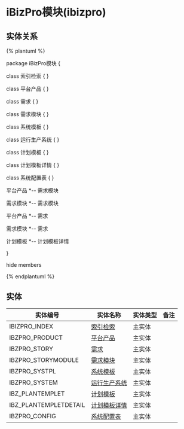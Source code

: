 # iBizPro模块(ibizpro)

  

## 实体关系
{% plantuml %}

package iBizPro模块 {

class 索引检索 {
}

class 平台产品 {
}

class 需求 {
}

class 需求模块 {
}

class 系统模板 {
}

class 运行生产系统 {
}

class 计划模板 {
}

class 计划模板详情 {
}

class 系统配置表 {
}


平台产品 *-- 需求模块 


需求模块 *-- 需求模块 


平台产品 *-- 需求 


需求模块 *-- 需求 


计划模板 *-- 计划模板详情 



}

hide members

{% endplantuml %}


## 实体

| 实体编号    |    实体名称    |  实体类型     |  备注  |
| --------   |------------| -----   |  -------- | 
|IBIZPRO_INDEX|[索引检索](ibizpro/IBIZPRO_INDEX.md)|主实体|&nbsp;|
|IBZPRO_PRODUCT|[平台产品](ibizpro/IBZProProduct.md)|主实体|&nbsp;|
|IBZPRO_STORY|[需求](ibizpro/IBZProStory.md)|主实体|&nbsp;|
|IBZPRO_STORYMODULE|[需求模块](ibizpro/IBZProStoryModule.md)|主实体|&nbsp;|
|IBZPRO_SYSTPL|[系统模板](ibizpro/IBZProSysTpl.md)|主实体|&nbsp;|
|IBZPRO_SYSTEM|[运行生产系统](ibizpro/IBZProSystem.md)|主实体|&nbsp;|
|IBZ_PLANTEMPLET|[计划模板](ibizpro/IbzPlanTemplet.md)|主实体|&nbsp;|
|IBZ_PLANTEMPLETDETAIL|[计划模板详情](ibizpro/IbzPlanTempletDetail.md)|主实体|&nbsp;|
|IBZPRO_CONFIG|[系统配置表](ibizpro/IbzproConfig.md)|主实体|&nbsp;|
